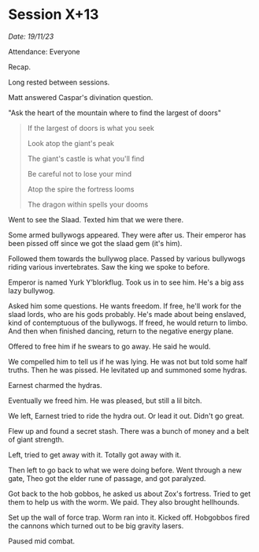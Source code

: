 # Session X+13

_Date: 19/11/23_

Attendance: Everyone

Recap.

Long rested between sessions.

Matt answered Caspar's divination question.

"Ask the heart of the mountain where to find the largest of doors"

> If the largest of doors is what you seek
>
> Look atop the giant's peak
>
> The giant's castle is what you'll find
>
> Be careful not to lose your mind
>
> Atop the spire the fortress looms
>
> The dragon within spells your dooms


Went to see the Slaad. Texted him that we were there.

Some armed bullywogs appeared. They were after us. Their emperor has been pissed off since we got the slaad gem (it's him).

Followed them towards the bullywog place. Passed by various bullywogs riding various invertebrates. Saw the king we spoke to before.

Emperor is named Yurk Y’blorkflug. Took us in to see him. He's a big ass lazy bullywog.

Asked him some questions. He wants freedom. If free, he'll work for the slaad lords, who are his gods probably. He's made about being enslaved, kind of contemptuous of the bullywogs. If freed, he would return to limbo. And then when finished dancing, return to the negative energy plane.

Offered to free him if he swears to go away. He said he would.

We compelled him to tell us if he was lying. He was not but told some half truths. Then he was pissed. He levitated up and summoned some hydras.

Earnest charmed the hydras.

Eventually we freed him. He was pleased, but still a lil bitch.

We left, Earnest tried to ride the hydra out. Or lead it out. Didn't go great.

Flew up and found a secret stash. There was a bunch of money and a belt of giant strength.

Left, tried to get away with it. Totally got away with it.

Then left to go back to what we were doing before. Went through a new gate, Theo got the elder rune of passage, and got paralyzed.

Got back to the hob gobbos, he asked us about Zox's fortress. Tried to get them to help us with the worm. We paid. They also brought hellhounds.

Set up the wall of force trap. Worm ran into it. Kicked off. Hobgobbos fired the cannons which turned out to be big gravity lasers.

Paused mid combat.
